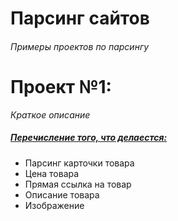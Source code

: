 # Парсинг сайтов
###### Примеры проектов по парсингу

# Проект №1:
*Краткое описание*
##### [Перечисление того, что делаестся:](https://clubfootbear.github.io/Scrapy_Portfolio/product_cards/)
+ Парсинг карточки товара
+ Цена товара
+ Прямая ссылка на товар
+ Описание товара
+ Изображение
